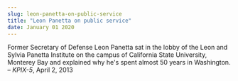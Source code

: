 ```yaml
---
slug: leon-panetta-on-public-service
title: "Leon Panetta on public service"
date: January 01 2020
---
```


 
<p>
  Former Secretary of Defense Leon Panetta sat in the lobby of the Leon and
  Sylvia Panetta Institute on the campus of California State University,
  Monterey Bay and explained why he's spent almost 50 years in Washington. –
  <em>KPIX-5</em>, April 2, 2013
</p>
 
